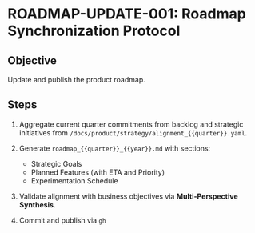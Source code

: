 # ROADMAP-UPDATE-001: Roadmap Synchronization Protocol

## Objective
Update and publish the product roadmap.

## Steps

1. Aggregate current quarter commitments from backlog and strategic initiatives from `/docs/product/strategy/alignment_{{quarter}}.yaml`.

2. Generate `roadmap_{{quarter}}_{{year}}.md` with sections:
   * Strategic Goals
   * Planned Features (with ETA and Priority)
   * Experimentation Schedule

3. Validate alignment with business objectives via **Multi-Perspective Synthesis**.

4. Commit and publish via `gh`